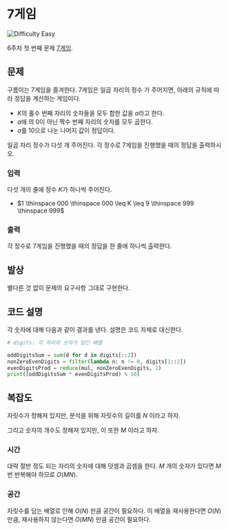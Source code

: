 # 7게임

![Difficulty Easy](https://img.shields.io/badge/Difficulty-Easy-green)

6주차 첫 번째 문제 [7게임][problem].

[problem]: https://edu.goorm.io/learn/lecture/33428/%EC%95%8C%EA%B3%A0%EB%A6%AC%EC%A6%98-%EB%A8%BC%EB%8D%B0%EC%9D%B4-%EC%B1%8C%EB%A6%B0%EC%A7%80-%EC%8B%9C%EC%A6%8C1/lesson/1682312/6%EC%A3%BC%EC%B0%A8-%EB%AC%B8%EC%A0%9C-1-7%EA%B2%8C%EC%9E%84



## 문제

구름이는 7게임을 즐겨한다.
7게임은 일곱 자리의 정수 가 주어지면, 아래의 규칙에 따라 정답을 계산하는 게임이다.

- $K$의 홀수 번째 자리의 숫자들을 모두 합한 값을 $a$라고 한다.
- $a$에 의 0이 아닌 짝수 번째 자리의 숫자를 모두 곱한다.
- $a$를 $10$으로 나눈 나머지 값이 정답이다.

일곱 자리 정수가 다섯 개 주어진다. 각 정수로 7게임을 진행했을 때의 정답을 출력하시오.

### 입력

다섯 개의 줄에 정수 $K$가 하나씩 주어진다.

- $1 \thinspace 000 \thinspace 000 \leq K \leq 9 \thinspace 999 \thinspace 999$

### 출력

각 정수로 7게임을 진행했을 때의 정답을 한 줄에 하나씩 출력한다.



## 발상

별다른 것 없이 문제의 요구사항 그대로 구현한다.



## 코드 설명

각 숫자에 대해 다음과 같이 결과를 낸다.
설명은 코드 자체로 대신한다.

```python
# digits: 각 자리의 숫자가 담긴 배열

oddDigitsSum = sum(d for d in digits[::2])
nonZeroEvenDigits = filter(lambda n: n != 0, digits[1::2])
evenDigitsProd = reduce(mul, nonZeroEvenDigits, 1)
print((oddDigitsSum * evenDigitsProd) % 10)
```



## 복잡도

자릿수가 정해져 있지만, 분석을 위해 자릿수의 길이를 $N$ 이라고 하자.

그리고 숫자의 개수도 정해져 있지만, 이 또한 $M$ 이라고 하자.



### 시간

대략 절반 정도 되는 자리의 숫자에 대해 덧셈과 곱셈을 한다.
$M$ 개의 숫자가 있다면 $M$ 번 반복해야 하므로 $O(MN)$.



### 공간

자릿수를 담는 배열로 인해 $O(N)$ 만큼 공간이 필요하다.
이 배열을 재사용한다면 $O(N)$ 만큼, 재사용하지 않는다면 $O(MN)$ 만큼 공간이 필요하다.

